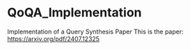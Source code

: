 # QoQA_Implementation
Implementation of a Query Synthesis Paper
This is the paper: https://arxiv.org/pdf/2407.12325 
